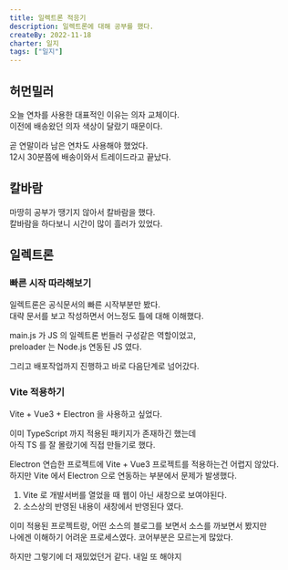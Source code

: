 ```yaml
---
title: 일렉트론 적응기
description: 일렉트론에 대해 공부를 했다.
createBy: 2022-11-18
charter: 일지
tags: ["일지"]
---
```


## 허먼밀러

오늘 연차를 사용한 대표적인 이유는 의자 교체이다.  
이전에 배송왔던 의자 색상이 달랐기 때문이다.

곧 연말이라 남은 연차도 사용해야 했었다.  
12시 30분쯤에 배송이와서 트레이드라고 끝났다.

## 칼바람

마땅히 공부가 땡기지 않아서 칼바람을 했다.  
칼바람을 하다보니 시간이 많이 흘러가 있었다.

## 일렉트론

### 빠른 시작 따라해보기

일렉트론은 공식문서의 빠른 시작부분만 봤다.  
대략 문서를 보고 작성하면서 어느정도 틀에 대해 이해했다.

main.js 가 JS 의 일렉트론 번들러 구성같은 역할이었고,  
preloader 는 Node.js 연동된 JS 였다.

그리고 배포작업까지 진행하고 바로 다음단계로 넘어갔다.

### Vite 적용하기

Vite + Vue3 + Electron 을 사용하고 싶었다.

이미 TypeScript 까지 적용된 패키지가 존재하긴 했는데  
아직 TS 를 잘 몰랐기에 직접 만들기로 했다.

Electron 연습한 프로젝트에 Vite + Vue3 프로젝트를 적용하는건 어렵지 않았다.  
하지만 Vite 에서 Electron 으로 연동하는 부분에서 문제가 발생했다.

1. Vite 로 개발서버를 열었을 때 웹이 아닌 새창으로 보여야된다.
2. 소스상의 반영된 내용이 새창에서 반영된다 였다.

이미 적용된 프로젝트랑, 어떤 소스의 블로그를 보면서 소스를 까보면서 봤지만  
나에겐 이해하기 어려운 프로세스였다. 코어부분은 모르는게 많았다.

하지만 그렇기에 더 재밌었던거 같다. 내일 또 해야지
